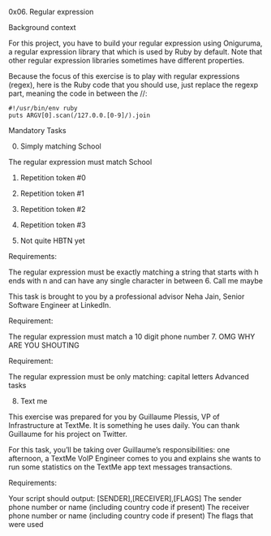 0x06. Regular expression

Background context

For this project, you have to build your regular expression using Oniguruma, a regular expression library that which is used by Ruby by default. Note that other regular expression libraries sometimes have different properties.

Because the focus of this exercise is to play with regular expressions (regex), here is the Ruby code that you should use, just replace the regexp part, meaning the code in between the //:

	#!/usr/bin/env ruby
	puts ARGV[0].scan(/127.0.0.[0-9]/).join
Mandatory Tasks

0. Simply matching School

The regular expression must match School
1. Repetition token #0

2. Repetition token #1

3. Repetition token #2

4. Repetition token #3

5. Not quite HBTN yet

Requirements:

The regular expression must be exactly matching a string that starts with h ends with n and can have any single character in between
6. Call me maybe

This task is brought to you by a professional advisor Neha Jain, Senior Software Engineer at LinkedIn.

Requirement:

The regular expression must match a 10 digit phone number
7. OMG WHY ARE YOU SHOUTING

Requirement:

The regular expression must be only matching: capital letters
Advanced tasks

8. Text me

This exercise was prepared for you by Guillaume Plessis, VP of Infrastructure at TextMe. It is something he uses daily. You can thank Guillaume for his project on Twitter.

For this task, you’ll be taking over Guillaume’s responsibilities: one afternoon, a TextMe VoIP Engineer comes to you and explains she wants to run some statistics on the TextMe app text messages transactions.

Requirements:

Your script should output: [SENDER],[RECEIVER],[FLAGS]
The sender phone number or name (including country code if present)
The receiver phone number or name (including country code if present)
The flags that were used

